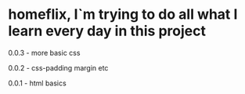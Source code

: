 # homeflix, I`m trying to do all what I learn every day in this project

0.0.3 - more basic css

0.0.2 - css-padding margin etc

0.0.1 - html basics
